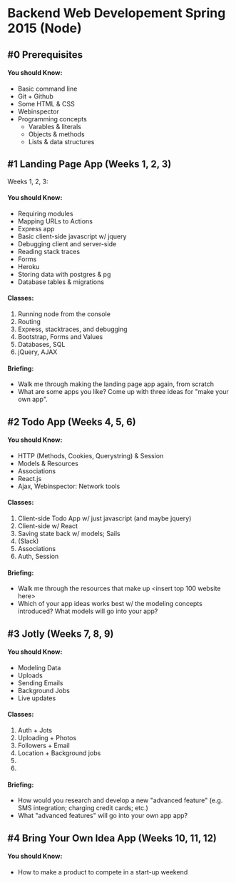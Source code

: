# Backend Web Developement Spring 2015 (Node)

## #0 Prerequisites
#### You should Know:
  - Basic command line
  - Git + Github
  - Some HTML & CSS
  - Webinspector
  - Programming concepts
    - Varables & literals
    - Objects & methods
    - Lists & data structures

## #1 Landing Page App (Weeks 1, 2, 3)

Weeks 1, 2, 3:
#### You should Know:

  - Requiring modules
  - Mapping URLs to Actions
  - Express app
  - Basic client-side javascript w/ jquery
  - Debugging client and server-side
  - Reading stack traces
  - Forms
  - Heroku
  - Storing data with postgres & pg
  - Database tables & migrations

#### Classes:
1. Running node from the console
1. Routing
1. Express, stacktraces, and debugging
1. Bootstrap, Forms and Values
1. Databases, SQL
1. jQuery, AJAX

#### Briefing:
- Walk me through making the landing page app again, from scratch
- What are some apps you like? Come up with three ideas for "make your own app".

## #2 Todo App (Weeks 4, 5, 6)
#### You should Know:

  - HTTP (Methods, Cookies, Querystring) & Session
  - Models & Resources
  - Associations
  - React.js
  - Ajax, Webinspector: Network tools

#### Classes:
1. Client-side Todo App w/ just javascript (and maybe jquery)
1. Client-side w/ React
1. Saving state back w/ models; Sails
1. (Slack)
1. Associations
1. Auth, Session

#### Briefing:
- Walk me through the resources that make up <insert top 100 website here>
- Which of your app ideas works best w/ the modeling concepts introduced? What models will go into your app?

## #3 Jotly (Weeks 7, 8, 9)
#### You should Know:

  - Modeling Data
  - Uploads
  - Sending Emails
  - Background Jobs
  - Live updates

#### Classes:
1. Auth + Jots
1. Uploading + Photos
1. Followers + Email
1. Location + Background jobs
1.
1.

#### Briefing:
- How would you research and develop a new "advanced feature" (e.g. SMS integration; charging credit cards; etc.)
- What "advanced features" will go into your own app app?

## #4 Bring Your Own Idea App (Weeks 10, 11, 12)
#### You should Know:

  - How to make a product to compete in a start-up weekend

